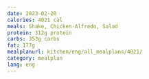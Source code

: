 ```yaml
---
date: 2023-02-20
calories: 4021 cal
meals: Shake, Chicken-Alfredo, Salad
protein: 312g protein
carbs: 353g carbs
fat: 177g 
mealplanurl: kitchen/eng/all_mealplans/4021/
category: mealplan
lang: eng
---
```

